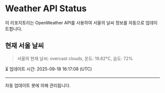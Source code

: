 
# Weather API Status

이 리포지토리는 OpenWeather API를 사용하여 서울의 날씨 정보를 자동으로 업데이트합니다.

## 현재 서울 날씨
> 서울의 현재 날씨: overcast clouds, 온도: 19.82°C, 습도: 72%

⏳ 업데이트 시간: 2025-09-18 16:17:08 (UTC)

---
자동 업데이트 봇에 의해 관리됩니다.

